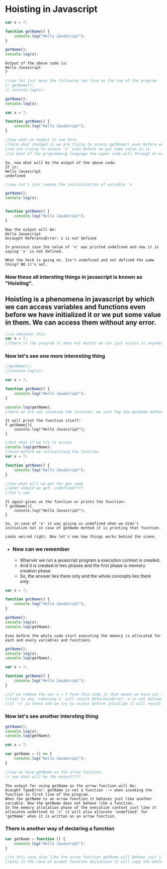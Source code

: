 # Hoisting in Javascript

```javascript
var x = 7;

function getName() {
    console.log("Hello JavaScript");
}

getName();
console.log(x);
```
```
Output of the above code is: 
Hello Javascript
7
```

```javascript
//now let just move the following two line on the top of the program
// getName();
// console.log(x);

getName();
console.log(x);

var x = 7;

function getName() {
    console.log("Hello JavaScript");
}

//now what we expect to see here. 
//here what changed is we are trying to access getName() even before we have initialized it.
//we are trying to access 'x' even before we put some value in it.
//in most of the programming language the upper code will through an error. we can not access variables and functions before initializing them.
```
```
So, now what will be the output of the above code:
It is:
Hello Javascript
undefined
```
```javascript
//now let's just remove the initialization of variable 'x'

getName();
console.log(x);


function getName() {
    console.log("Hello JavaScript");
}
```
```
Now the output will be:
Hello Javascript
Uncaught ReferenceError: x is not defined

In previous case the value of 'x' was printed undefined and now it is saying 'x' is not defined.

What the heck is going on. Isn't undefined and not defined the samw thing? NO it's not.
```

### Now these all intersting things in javascript is known as "Hoisting".

## Hoisting is a phenomena in javascript by which we can access variables and functions even before we have initialized it or we put some value in them. We can access them without any error.

```javascript
//so wherever this 
var x = 7;
//there in the program it does not matter we can just access it anywhere in the program. 
```

### Now let's see one more interesting thing

```javascript
//getName();
//console.log(x);

var x = 7;

function getName() {
    console.log("Hello JavaScript");
}

console.log(getName);
//here we are not invoking the function, we just log the getName method.
```
```
It will print the function itself:
f getName(){
    console.log("Hello Javascript");
}
```
```js
//but what if we try to access
console.log(getName);
//even before we initializing the function.
var x = 7;

function getName() {
    console.log("Hello JavaScript");
}

//now what will we get for get name
//what should we get: undefined????
//let's see
```
```
It again gives us the function or prints the function:
f getName(){
    console.log("Hello Javascript");
}

So, in case of 'x' it was giving us undefined when we didn't initialize but in case of getName method it is printing that function.

Looks weired right. Now let's see how things works behind the scene.
```

- ### Now can we remember
    - Wherver we run a javascript program a execution context is created.
    - And it is created in two phases and the first phase is memory creation phase.
    - So, the answer lies there only and the whole concepts lies there only.

```js
var x = 7;

function getName() {
    console.log("Hello JavaScript");
}

getName();
console.log(x);
console.log(getName);
```
```
Even before the whole code start executing the memory is allocated for each and every variables and functions.
```
```js
getName();
console.log(x);
console.log(getName);

var x = 7;

function getName() {
    console.log("Hello JavaScript");
}

//if we remove the var x = 7 form this code js that means we have not reseved the memory for 'x' we have just reserved the memory for getName.
//that is why 'removing x' will result ReferenceError: x is not defined.
//if 'x' is there and we try to access before intialize it will result undefined as phase one mechanism of execution context.
```
### Now let's see another intersting thing

```js
getName();
console.log(x);
console.log(getName);

var x = 7;

var getName = () => {
    console.log("Hello JavaScript");
}

//now we have getName as the arrow function.
// now what will be the output????

```
```
The output for using getName as the arrow function will be:
Ucaught TypeError: getName is not a function --> when invoking the function in first line of the program.
When the getName is an arrow function it behaves just like another variable. Now the getName does not behave like a function.
In the memory allocation phase of the execution context just like it allocates undefined to 'x' it will also allocate 'undefined' for 'getName' when it is written as an arrow function.
```

### There is another way of declaring a function

```js
var getName = function () {
    console.log("Hello Javascript");
}

//in this case also like the arrow function getName will behave just like a variable.
//only in the case of proper function decletaion it will copy the whole function in the memory space.
```





